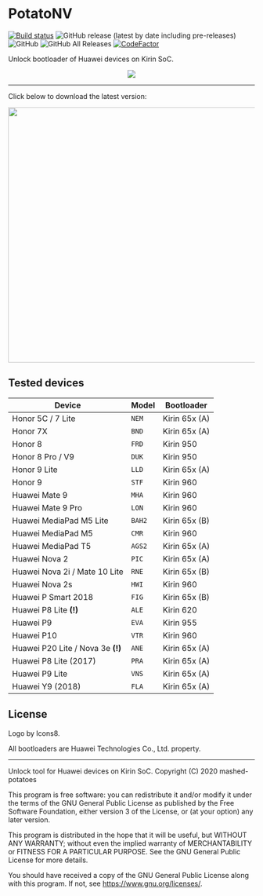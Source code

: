 # PotatoNV

[![Build status](https://ci.appveyor.com/api/projects/status/0ra9b57aakdo5ms6?svg=true)](https://ci.appveyor.com/project/mashed-potatoes/potatonv)
![GitHub release (latest by date including pre-releases)](https://img.shields.io/github/v/release/mashed-potatoes/PotatoNV?include_prereleases)
![GitHub](https://img.shields.io/github/license/mashed-potatoes/PotatoNV)
![GitHub All Releases](https://img.shields.io/github/downloads/mashed-potatoes/PotatoNV/total)
[![CodeFactor](https://www.codefactor.io/repository/github/mashed-potatoes/potatonv/badge)](https://www.codefactor.io/repository/github/mashed-potatoes/potatonv)

Unlock bootloader of Huawei devices on Kirin SoC.

<p align="center">
  <img src="https://raw.githubusercontent.com/mashed-potatoes/PotatoNV/master/assets/screenshot.png">
</p>

---

Click below to download the latest version:

<a href="https://github.com/mashed-potatoes/PotatoNV/releases/download/v2.1.0/PotatoNV-next-v2.1.0-x86.exe">
  <img src="https://raw.githubusercontent.com/mashed-potatoes/PotatoNV/master/assets/cool-button.png?r=2100" width="520" height="auto">
</a>

## Tested devices

Device | Model | Bootloader
------ | --- | ----- |
Honor 5C / 7 Lite | `NEM` | Kirin 65x (A)
Honor 7X | `BND` | Kirin 65x (A)
Honor 8 | `FRD` | Kirin 950
Honor 8 Pro / V9 | `DUK` | Kirin 950
Honor 9 Lite | `LLD` | Kirin 65x (A)
Honor 9 | `STF` | Kirin 960
Huawei Mate 9 | `MHA` | Kirin 960
Huawei Mate 9 Pro | `LON` | Kirin 960
Huawei MediaPad M5 Lite | `BAH2` | Kirin 65x (B)
Huawei MediaPad M5 | `CMR` | Kirin 960
Huawei MediaPad T5 | `AGS2` | Kirin 65x (A)
Huawei Nova 2 | `PIC` | Kirin 65x (A)
Huawei Nova 2i / Mate 10 Lite | `RNE` | Kirin 65x (B)
Huawei Nova 2s | `HWI` | Kirin 960
Huawei P Smart 2018 | `FIG` | Kirin 65x (B)
Huawei P8 Lite **(!)** | `ALE` | Kirin 620
Huawei P9  | `EVA` | Kirin 955
Huawei P10 | `VTR` | Kirin 960
Huawei P20 Lite / Nova 3e **(!)** | `ANE` | Kirin 65x (A)
Huawei P8 Lite (2017) | `PRA` | Kirin 65x (A)
Huawei P9 Lite | `VNS` | Kirin 65x (A)
Huawei Y9 (2018) | `FLA` | Kirin 65x (A)

## License

Logo by Icons8.

All bootloaders are Huawei Technologies Co., Ltd. property.

---

Unlock tool for Huawei devices on Kirin SoC.
Copyright (C) 2020  mashed-potatoes

This program is free software: you can redistribute it and/or modify
it under the terms of the GNU General Public License as published by
the Free Software Foundation, either version 3 of the License, or
(at your option) any later version.

This program is distributed in the hope that it will be useful,
but WITHOUT ANY WARRANTY; without even the implied warranty of
MERCHANTABILITY or FITNESS FOR A PARTICULAR PURPOSE.  See the
GNU General Public License for more details.

You should have received a copy of the GNU General Public License
along with this program.  If not, see <https://www.gnu.org/licenses/>.
